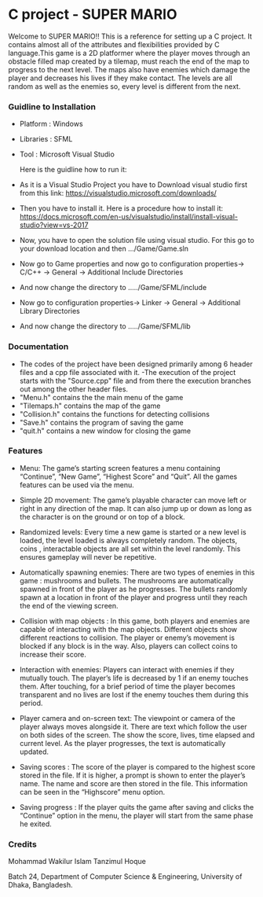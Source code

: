 # C project - SUPER MARIO

Welcome to SUPER MARIO!!
This is a reference for setting up a C project. It contains almost all of the attributes and flexibilities provided by C language.This game is a 2D platformer where the player moves through an obstacle filled map created by a tilemap, must reach the end of the map to progress to the next level. The maps also have enemies which damage the player and decreases his lives if they make contact. The levels are all random as well as the enemies so, every level is different from the next. 

### Guidline to Installation
- Platform : Windows 
- Libraries : SFML
- Tool : Microsoft Visual Studio

    Here is the guidline how to run it:

- As it is a Visual Studio Project you have to Download visual studio first from this link: https://visualstudio.microsoft.com/downloads/

- Then you have to install it. Here is a procedure how to install it: https://docs.microsoft.com/en-us/visualstudio/install/install-visual-studio?view=vs-2017

- Now, you have to open the solution file using visual studio. For this go to your download location and then .../Game/Game.sln

- Now go to Game properties and now go to 
configuration properties->  C/C++ -> General -> Additional Include Directories

- And now change the directory to ...../Game/SFML/include

- Now go to
configuration properties->  Linker -> General -> Additional Library Directories

- And now change the directory to ...../Game/SFML/lib

### Documentation
- The codes of the project have been designed primarily among 6 header files and a cpp file associated with it.
-The execution of the project starts with the "Source.cpp" file and from there the execution branches out among the other header files.
- "Menu.h" contains the the main menu of the game
- "Tilemaps.h" contains the map of the game
- "Collision.h" contains the functions for detecting collisions
- "Save.h" contains the program of saving the game
- "quit.h" contains a new window for closing the game

### Features
  - Menu:  The game’s starting screen features a menu containing “Continue”, “New Game”, “Highest Score” and “Quit”. All the games features can be used via the menu. 
            


- Simple 2D movement:  The game’s playable character can move left or right in any direction of the map. It can also jump up or down as long as the character is on the ground or on top of a block.
            


-   Randomized levels: Every time a new game is started or a new level is loaded, the level loaded is always completely random. The objects, coins , interactable objects are all set within the level randomly. This ensures gameplay will never be repetitive. 

-   Automatically spawning enemies:  There are two types of enemies in this game : mushrooms and bullets. The mushrooms are automatically spawned in front of the player as he progresses. The bullets randomly spawn at a location in front of the player and progress until they reach the end of the viewing screen.


-  Collision with map objects : In this game, both players and enemies are capable of interacting with the map objects. Different objects show different reactions to collision. The player or enemy’s movement is blocked if any block is in the way. Also, players can collect coins to increase their score.



-  Interaction with enemies: Players can interact with enemies if they mutually touch. The player’s life is decreased by 1 if an enemy touches them. After touching, for a brief period of time the player becomes transparent and no lives are lost if the enemy touches them during this period.



-   Player camera and on-screen text: The viewpoint or camera of the player always moves alongside it. There are text which follow the user on both sides of the screen. The show the score, lives, time elapsed and current level. As the player progresses, the text is automatically updated.

-   Saving scores : The score of the player is compared to the highest score stored in the file. If it is higher, a prompt is shown to enter the player’s name. The name and score are then stored in the file. This information can be seen in the “Highscore” menu option.

-  Saving progress : If the player quits the game after saving and clicks the “Continue” option in the menu, the player will start from the same phase he exited.



### Credits
Mohammad Wakilur Islam
Tanzimul Hoque

Batch 24,
Department of Computer Science & Engineering,
University of Dhaka,
Bangladesh.



